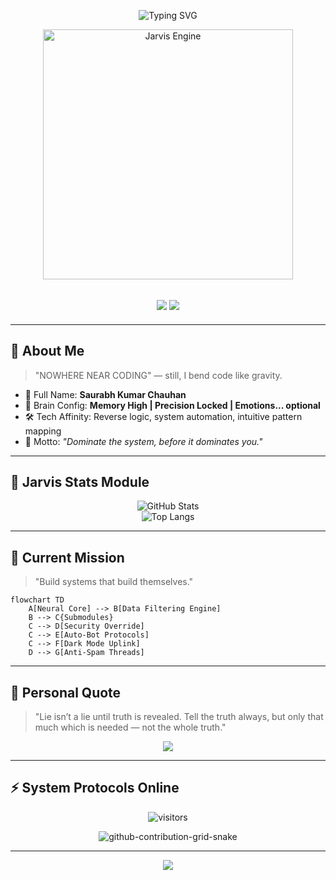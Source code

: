 <p align="center">
  <img src="https://readme-typing-svg.demolab.com?font=Orbitron&size=25&pause=1000&color=00FFF9&center=true&vCenter=true&width=600&lines=Initializing+SAURABH+KUMAR+CHAUHAN's+System...;Scanning+Neural+Matrix...;Memory+High.;Loading+Modules...;Jarvis+UI+Activated;Welcome+to+Tech+Profile+Hub." alt="Typing SVG" />
</p>

<p align="center">
  <img src="https://i.pinimg.com/originals/bd/44/df/bd44df2f547c1c46c2a865f9921bd7f0.gif" width="400" alt="Jarvis Engine" />
</p>

<h2 align="center">
  <img src="https://img.shields.io/badge/Profile%20Status-ACTIVE-00FFF9?style=for-the-badge&logo=github" />
  <img src="https://img.shields.io/badge/AI%20Engine-On-00ff9f?style=for-the-badge&logo=codeforces" />
</h2>

---

## 🧠 About Me

> "NOWHERE NEAR CODING" — still, I bend code like gravity.

- 🧬 Full Name: **Saurabh Kumar Chauhan**
- 🧠 Brain Config: **Memory High | Precision Locked | Emotions... optional**
- 🛠️ Tech Affinity: Reverse logic, system automation, intuitive pattern mapping
- 🚀 Motto: _"Dominate the system, before it dominates you."_

---

## 💾 Jarvis Stats Module

<p align="center">
  <img src="https://github-readme-stats.vercel.app/api?username=SAURABHKUMARCHAUHAN1203&show_icons=true&theme=tokyonight&hide_border=true" alt="GitHub Stats"/>
  <br>
  <img src="https://github-readme-stats.vercel.app/api/top-langs/?username=SAURABHKUMARCHAUHAN1203&layout=compact&theme=tokyonight&hide_border=true" alt="Top Langs"/>
</p>

---

## 🔰 Current Mission

> "Build systems that build themselves."

```mermaid
flowchart TD
    A[Neural Core] --> B[Data Filtering Engine]
    B --> C{Submodules}
    C --> D[Security Override]
    C --> E[Auto-Bot Protocols]
    C --> F[Dark Mode Uplink]
    D --> G[Anti-Spam Threads]
```

---

## 📜 Personal Quote

> "Lie isn’t a lie until truth is revealed. Tell the truth always, but only that much which is needed — not the whole truth."

<p align="center">
  <img src="https://quotes-github-readme.vercel.app/api?type=horizontal&theme=tokyonight"/>
</p>

---

## ⚡ System Protocols Online

<p align="center">
  <img src="https://visitor-badge.glitch.me/badge?page_id=SAURABHKUMARCHAUHAN1203.visitor-badge" alt="visitors"/>
</p>

<p align="center">
  <img src="https://raw.githubusercontent.com/SAURABHKUMARCHAUHAN1203/SAURABHKUMARCHAUHAN1203/output/github-contribution-grid-snake.svg" alt="github-contribution-grid-snake">
</p>

---

<p align="center">
  <img src="https://capsule-render.vercel.app/api?type=waving&color=0:00FFF9,100:000000&height=140&section=footer"/>
</p>
